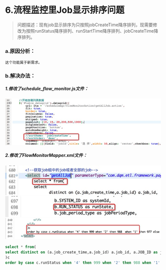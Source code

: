 # 6.流程监控里Job显示排序问题

> 问题描述：现有job显示排序为只按照jobCreateTime降序排列，现需要修改为按照runStatus降序排列、runStartTime降序排列、jobCreateTime降序排列。

### a.原因分析：
	这个功能属于新需求。

### b.解决办法：
##### 1.修改了schedule_flow_monitor.js文件：
![image](../_image/schedule_flow_monitor_modify.png) 

##### 2.修改了FlowMonitorMapper.xml文件：
![image](../_image/FlowMonitorMapper_modify_1.png) 
![image](../_image/FlowMonitorMapper_modify_2.png) 
![image](../_image/FlowMonitorMapper_modify_3.png) 
```sql
select * from(
select distinct on (a.job_create_time,a.job_id) a.job_id, a.JOB_ID as jobId, a.use_status as useStatus, a.JOB_NAME as jobName, a.JOB_XML_DEFINE as jobXmlDefine, a.WARN_LEVEL as warnLevel, a.IS_PARALLEL as isParallel, a.job_create_time as jobCreateTime, a.job_desc as jobDesc, a.schedule_interval as scheduleInterval, a.job_data_dateformat as jobDataDateFormat, b.run_status as runStatus, b.JOB_GROUP_ID as jobGroupId, b.SYSTEM_ID as systemId, b.RUN_STATUS as runState, b.job_period_type as jobPeriodType, b.node_count as total, b.running_count as runtotal, b.not_running_count as noruntotal, b.run_suc_count as successtotal, b.run_fail_count as failtotal, b.delayed_count as delaytotal, b.JOB_DATA_DATE as jobDataDate, b.run_start_time as runStartTime, b.run_close_time as runCloseTime, b.run_begin_time as begintime, b.run_end_time as endtime, b.next_run_time as nextRunTime, b.SERIAL_NUM as timeStamps, e.system_name || ' >> ' || d.job_group_name as systemJobGroup from td_job a left join (select * from td_running_job where show_status = 1 ) b on a.job_id = b.job_id left join td_user_job c on a.job_id = c.job_id left join td_job_group d on a.job_group_id=d.job_group_id left join td_system e on a.system_id=e.system_id left join td_node n on n.job_id=a.job_id left join td_job_runcondition r on r.job_id=a.job_id where 1=1 and c.if_read = 1 and a.run_status != 14 
)c 
order by case c.runStatus when '4' then 999 when '2' then 988 when '1' then 977 else c.runStatus end desc, c.runStartTime desc, c.jobCreateTime desc limit 10 offset 0 
```